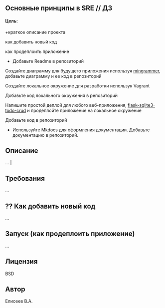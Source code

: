 Основные принципы в SRE // ДЗ
-------------
#### Цель:
+краткое описание проекта

как добавить новый код

как продеплоить приложение

+ Добавьте Readme в репозиторий

Создайте диаграмму для будущего приложения используя [mingrammer](https://github.com/mingrammer/diagrams), добавьте диаграмму и ее код в репозиторий

Создайте локальное окружение для разработки используя Vagrant

Добавьте код локального окружения в репозиторий

Напишите простой деплой для любого веб-приложения, [flask-sqlite3-todo-crud](https://github.com/Zenahr/flask-sqlite3-todo-crud) и продеплойте приложение на локальное окружение

Добавьте код в репозиторий

+ Используйте Mkdocs для оформления документации. Добавьте документацию в репозиторий.

Описание
------------
...                                                                                                       |

Требования
------------
...

?? Как добавить новый код
------------
...

Запуск (как продеплоить приложение)
------------
...

Лицензия
-------------

BSD

Автор
-------------
Елисеев В.А.